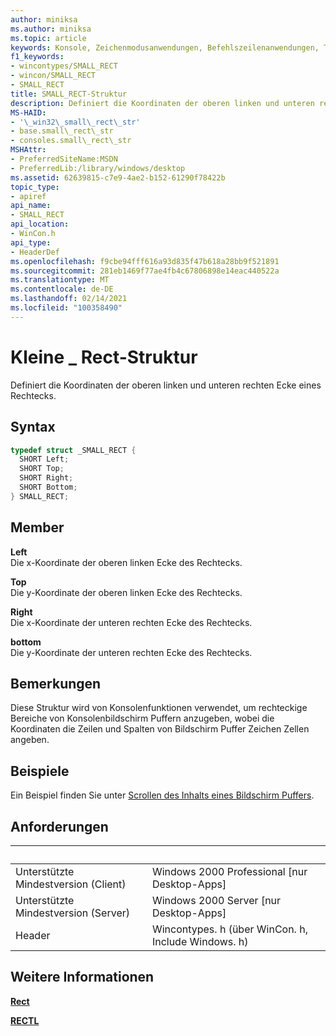 ```yaml
---
author: miniksa
ms.author: miniksa
ms.topic: article
keywords: Konsole, Zeichenmodusanwendungen, Befehlszeilenanwendungen, Terminalanwendungen, Konsolen-API
f1_keywords:
- wincontypes/SMALL_RECT
- wincon/SMALL_RECT
- SMALL_RECT
title: SMALL_RECT-Struktur
description: Definiert die Koordinaten der oberen linken und unteren rechten Ecke eines Rechtecks.
MS-HAID:
- '\_win32\_small\_rect\_str'
- base.small\_rect\_str
- consoles.small\_rect\_str
MSHAttr:
- PreferredSiteName:MSDN
- PreferredLib:/library/windows/desktop
ms.assetid: 62639815-c7e9-4ae2-b152-61290f78422b
topic_type:
- apiref
api_name:
- SMALL_RECT
api_location:
- WinCon.h
api_type:
- HeaderDef
ms.openlocfilehash: f9cbe94fff616a93d835f47b618a28bb9f521891
ms.sourcegitcommit: 281eb1469f77ae4fb4c67806898e14eac440522a
ms.translationtype: MT
ms.contentlocale: de-DE
ms.lasthandoff: 02/14/2021
ms.locfileid: "100358490"
---
```

# <a name="small_rect-structure"></a>Kleine \_ Rect-Struktur

Definiert die Koordinaten der oberen linken und unteren rechten Ecke eines Rechtecks.

## <a name="syntax"></a>Syntax

```C
typedef struct _SMALL_RECT {
  SHORT Left;
  SHORT Top;
  SHORT Right;
  SHORT Bottom;
} SMALL_RECT;
```

## <a name="members"></a>Member

**Left**  
Die x-Koordinate der oberen linken Ecke des Rechtecks.

**Top**  
Die y-Koordinate der oberen linken Ecke des Rechtecks.

**Right**  
Die x-Koordinate der unteren rechten Ecke des Rechtecks.

**bottom**  
Die y-Koordinate der unteren rechten Ecke des Rechtecks.

## <a name="remarks"></a>Bemerkungen

Diese Struktur wird von Konsolenfunktionen verwendet, um rechteckige Bereiche von Konsolenbildschirm Puffern anzugeben, wobei die Koordinaten die Zeilen und Spalten von Bildschirm Puffer Zeichen Zellen angeben.

## <a name="examples"></a>Beispiele

Ein Beispiel finden Sie unter [Scrollen des Inhalts eines Bildschirm Puffers](scrolling-a-screen-buffer-s-contents.md).

## <a name="requirements"></a>Anforderungen

| &nbsp; | &nbsp; |
|-|-|
| Unterstützte Mindestversion (Client) | Windows 2000 Professional \[nur Desktop-Apps\] |
| Unterstützte Mindestversion (Server) | Windows 2000 Server \[nur Desktop-Apps\] |
| Header | Wincontypes. h (über WinCon. h, Include Windows. h) |

## <a name="see-also"></a>Weitere Informationen

[**Rect**](/previous-versions//dd162897(v=vs.85))

[**RECTL**](/previous-versions//dd162907(v=vs.85))